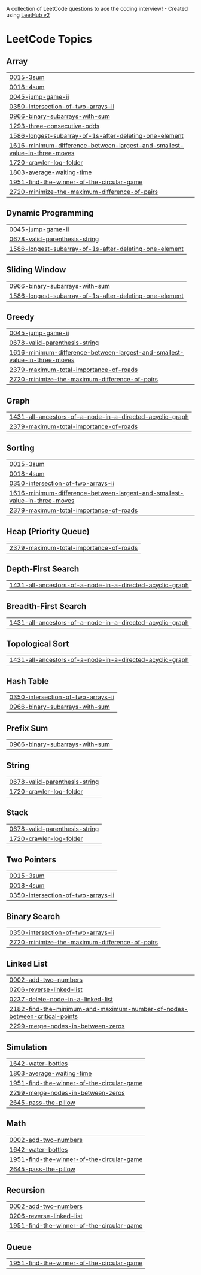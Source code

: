 A collection of LeetCode questions to ace the coding interview! - Created using [LeetHub v2](https://github.com/arunbhardwaj/LeetHub-2.0)
<!---LeetCode Topics Start-->
# LeetCode Topics
## Array
|  |
| ------- |
| [0015-3sum](https://github.com/Ayushi1222/Leetcode_Questions/tree/master/0015-3sum) |
| [0018-4sum](https://github.com/Ayushi1222/Leetcode_Questions/tree/master/0018-4sum) |
| [0045-jump-game-ii](https://github.com/Ayushi1222/Leetcode_Questions/tree/master/0045-jump-game-ii) |
| [0350-intersection-of-two-arrays-ii](https://github.com/Ayushi1222/Leetcode_Questions/tree/master/0350-intersection-of-two-arrays-ii) |
| [0966-binary-subarrays-with-sum](https://github.com/Ayushi1222/Leetcode_Questions/tree/master/0966-binary-subarrays-with-sum) |
| [1293-three-consecutive-odds](https://github.com/Ayushi1222/Leetcode_Questions/tree/master/1293-three-consecutive-odds) |
| [1586-longest-subarray-of-1s-after-deleting-one-element](https://github.com/Ayushi1222/Leetcode_Questions/tree/master/1586-longest-subarray-of-1s-after-deleting-one-element) |
| [1616-minimum-difference-between-largest-and-smallest-value-in-three-moves](https://github.com/Ayushi1222/Leetcode_Questions/tree/master/1616-minimum-difference-between-largest-and-smallest-value-in-three-moves) |
| [1720-crawler-log-folder](https://github.com/Ayushi1222/Leetcode_Questions/tree/master/1720-crawler-log-folder) |
| [1803-average-waiting-time](https://github.com/Ayushi1222/Leetcode_Questions/tree/master/1803-average-waiting-time) |
| [1951-find-the-winner-of-the-circular-game](https://github.com/Ayushi1222/Leetcode_Questions/tree/master/1951-find-the-winner-of-the-circular-game) |
| [2720-minimize-the-maximum-difference-of-pairs](https://github.com/Ayushi1222/Leetcode_Questions/tree/master/2720-minimize-the-maximum-difference-of-pairs) |
## Dynamic Programming
|  |
| ------- |
| [0045-jump-game-ii](https://github.com/Ayushi1222/Leetcode_Questions/tree/master/0045-jump-game-ii) |
| [0678-valid-parenthesis-string](https://github.com/Ayushi1222/Leetcode_Questions/tree/master/0678-valid-parenthesis-string) |
| [1586-longest-subarray-of-1s-after-deleting-one-element](https://github.com/Ayushi1222/Leetcode_Questions/tree/master/1586-longest-subarray-of-1s-after-deleting-one-element) |
## Sliding Window
|  |
| ------- |
| [0966-binary-subarrays-with-sum](https://github.com/Ayushi1222/Leetcode_Questions/tree/master/0966-binary-subarrays-with-sum) |
| [1586-longest-subarray-of-1s-after-deleting-one-element](https://github.com/Ayushi1222/Leetcode_Questions/tree/master/1586-longest-subarray-of-1s-after-deleting-one-element) |
## Greedy
|  |
| ------- |
| [0045-jump-game-ii](https://github.com/Ayushi1222/Leetcode_Questions/tree/master/0045-jump-game-ii) |
| [0678-valid-parenthesis-string](https://github.com/Ayushi1222/Leetcode_Questions/tree/master/0678-valid-parenthesis-string) |
| [1616-minimum-difference-between-largest-and-smallest-value-in-three-moves](https://github.com/Ayushi1222/Leetcode_Questions/tree/master/1616-minimum-difference-between-largest-and-smallest-value-in-three-moves) |
| [2379-maximum-total-importance-of-roads](https://github.com/Ayushi1222/Leetcode_Questions/tree/master/2379-maximum-total-importance-of-roads) |
| [2720-minimize-the-maximum-difference-of-pairs](https://github.com/Ayushi1222/Leetcode_Questions/tree/master/2720-minimize-the-maximum-difference-of-pairs) |
## Graph
|  |
| ------- |
| [1431-all-ancestors-of-a-node-in-a-directed-acyclic-graph](https://github.com/Ayushi1222/Leetcode_Questions/tree/master/1431-all-ancestors-of-a-node-in-a-directed-acyclic-graph) |
| [2379-maximum-total-importance-of-roads](https://github.com/Ayushi1222/Leetcode_Questions/tree/master/2379-maximum-total-importance-of-roads) |
## Sorting
|  |
| ------- |
| [0015-3sum](https://github.com/Ayushi1222/Leetcode_Questions/tree/master/0015-3sum) |
| [0018-4sum](https://github.com/Ayushi1222/Leetcode_Questions/tree/master/0018-4sum) |
| [0350-intersection-of-two-arrays-ii](https://github.com/Ayushi1222/Leetcode_Questions/tree/master/0350-intersection-of-two-arrays-ii) |
| [1616-minimum-difference-between-largest-and-smallest-value-in-three-moves](https://github.com/Ayushi1222/Leetcode_Questions/tree/master/1616-minimum-difference-between-largest-and-smallest-value-in-three-moves) |
| [2379-maximum-total-importance-of-roads](https://github.com/Ayushi1222/Leetcode_Questions/tree/master/2379-maximum-total-importance-of-roads) |
## Heap (Priority Queue)
|  |
| ------- |
| [2379-maximum-total-importance-of-roads](https://github.com/Ayushi1222/Leetcode_Questions/tree/master/2379-maximum-total-importance-of-roads) |
## Depth-First Search
|  |
| ------- |
| [1431-all-ancestors-of-a-node-in-a-directed-acyclic-graph](https://github.com/Ayushi1222/Leetcode_Questions/tree/master/1431-all-ancestors-of-a-node-in-a-directed-acyclic-graph) |
## Breadth-First Search
|  |
| ------- |
| [1431-all-ancestors-of-a-node-in-a-directed-acyclic-graph](https://github.com/Ayushi1222/Leetcode_Questions/tree/master/1431-all-ancestors-of-a-node-in-a-directed-acyclic-graph) |
## Topological Sort
|  |
| ------- |
| [1431-all-ancestors-of-a-node-in-a-directed-acyclic-graph](https://github.com/Ayushi1222/Leetcode_Questions/tree/master/1431-all-ancestors-of-a-node-in-a-directed-acyclic-graph) |
## Hash Table
|  |
| ------- |
| [0350-intersection-of-two-arrays-ii](https://github.com/Ayushi1222/Leetcode_Questions/tree/master/0350-intersection-of-two-arrays-ii) |
| [0966-binary-subarrays-with-sum](https://github.com/Ayushi1222/Leetcode_Questions/tree/master/0966-binary-subarrays-with-sum) |
## Prefix Sum
|  |
| ------- |
| [0966-binary-subarrays-with-sum](https://github.com/Ayushi1222/Leetcode_Questions/tree/master/0966-binary-subarrays-with-sum) |
## String
|  |
| ------- |
| [0678-valid-parenthesis-string](https://github.com/Ayushi1222/Leetcode_Questions/tree/master/0678-valid-parenthesis-string) |
| [1720-crawler-log-folder](https://github.com/Ayushi1222/Leetcode_Questions/tree/master/1720-crawler-log-folder) |
## Stack
|  |
| ------- |
| [0678-valid-parenthesis-string](https://github.com/Ayushi1222/Leetcode_Questions/tree/master/0678-valid-parenthesis-string) |
| [1720-crawler-log-folder](https://github.com/Ayushi1222/Leetcode_Questions/tree/master/1720-crawler-log-folder) |
## Two Pointers
|  |
| ------- |
| [0015-3sum](https://github.com/Ayushi1222/Leetcode_Questions/tree/master/0015-3sum) |
| [0018-4sum](https://github.com/Ayushi1222/Leetcode_Questions/tree/master/0018-4sum) |
| [0350-intersection-of-two-arrays-ii](https://github.com/Ayushi1222/Leetcode_Questions/tree/master/0350-intersection-of-two-arrays-ii) |
## Binary Search
|  |
| ------- |
| [0350-intersection-of-two-arrays-ii](https://github.com/Ayushi1222/Leetcode_Questions/tree/master/0350-intersection-of-two-arrays-ii) |
| [2720-minimize-the-maximum-difference-of-pairs](https://github.com/Ayushi1222/Leetcode_Questions/tree/master/2720-minimize-the-maximum-difference-of-pairs) |
## Linked List
|  |
| ------- |
| [0002-add-two-numbers](https://github.com/Ayushi1222/Leetcode_Questions/tree/master/0002-add-two-numbers) |
| [0206-reverse-linked-list](https://github.com/Ayushi1222/Leetcode_Questions/tree/master/0206-reverse-linked-list) |
| [0237-delete-node-in-a-linked-list](https://github.com/Ayushi1222/Leetcode_Questions/tree/master/0237-delete-node-in-a-linked-list) |
| [2182-find-the-minimum-and-maximum-number-of-nodes-between-critical-points](https://github.com/Ayushi1222/Leetcode_Questions/tree/master/2182-find-the-minimum-and-maximum-number-of-nodes-between-critical-points) |
| [2299-merge-nodes-in-between-zeros](https://github.com/Ayushi1222/Leetcode_Questions/tree/master/2299-merge-nodes-in-between-zeros) |
## Simulation
|  |
| ------- |
| [1642-water-bottles](https://github.com/Ayushi1222/Leetcode_Questions/tree/master/1642-water-bottles) |
| [1803-average-waiting-time](https://github.com/Ayushi1222/Leetcode_Questions/tree/master/1803-average-waiting-time) |
| [1951-find-the-winner-of-the-circular-game](https://github.com/Ayushi1222/Leetcode_Questions/tree/master/1951-find-the-winner-of-the-circular-game) |
| [2299-merge-nodes-in-between-zeros](https://github.com/Ayushi1222/Leetcode_Questions/tree/master/2299-merge-nodes-in-between-zeros) |
| [2645-pass-the-pillow](https://github.com/Ayushi1222/Leetcode_Questions/tree/master/2645-pass-the-pillow) |
## Math
|  |
| ------- |
| [0002-add-two-numbers](https://github.com/Ayushi1222/Leetcode_Questions/tree/master/0002-add-two-numbers) |
| [1642-water-bottles](https://github.com/Ayushi1222/Leetcode_Questions/tree/master/1642-water-bottles) |
| [1951-find-the-winner-of-the-circular-game](https://github.com/Ayushi1222/Leetcode_Questions/tree/master/1951-find-the-winner-of-the-circular-game) |
| [2645-pass-the-pillow](https://github.com/Ayushi1222/Leetcode_Questions/tree/master/2645-pass-the-pillow) |
## Recursion
|  |
| ------- |
| [0002-add-two-numbers](https://github.com/Ayushi1222/Leetcode_Questions/tree/master/0002-add-two-numbers) |
| [0206-reverse-linked-list](https://github.com/Ayushi1222/Leetcode_Questions/tree/master/0206-reverse-linked-list) |
| [1951-find-the-winner-of-the-circular-game](https://github.com/Ayushi1222/Leetcode_Questions/tree/master/1951-find-the-winner-of-the-circular-game) |
## Queue
|  |
| ------- |
| [1951-find-the-winner-of-the-circular-game](https://github.com/Ayushi1222/Leetcode_Questions/tree/master/1951-find-the-winner-of-the-circular-game) |
<!---LeetCode Topics End-->